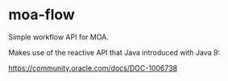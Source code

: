 # moa-flow
Simple workflow API for MOA.

Makes use of the reactive API that Java introduced with Java 9:

https://community.oracle.com/docs/DOC-1006738

